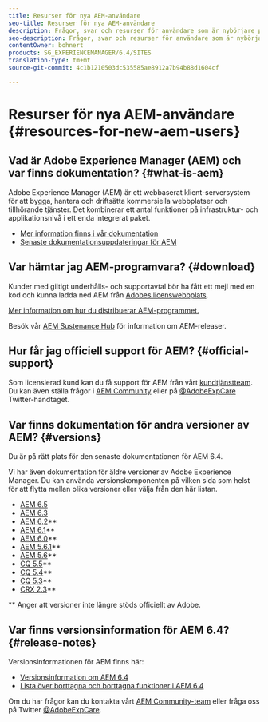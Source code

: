 ```yaml
---
title: Resurser för nya AEM-användare
seo-title: Resurser för nya AEM-användare
description: Frågor, svar och resurser för användare som är nybörjare på AEM
seo-description: Frågor, svar och resurser för användare som är nybörjare på AEM
contentOwner: bohnert
products: SG_EXPERIENCEMANAGER/6.4/SITES
translation-type: tm+mt
source-git-commit: 4c1b1210503dc535585ae8912a7b94b88d1604cf

---
```



# Resurser för nya AEM-användare {#resources-for-new-aem-users}

## Vad är Adobe Experience Manager (AEM) och var finns dokumentation? {#what-is-aem}

Adobe Experience Manager (AEM) är ett webbaserat klient-serversystem för att bygga, hantera och driftsätta kommersiella webbplatser och tillhörande tjänster. Det kombinerar ett antal funktioner på infrastruktur- och applikationsnivå i ett enda integrerat paket.

* [Mer information finns i vår dokumentation](/help/sites-deploying/home.md)
* [Senaste dokumentationsuppdateringar för AEM](https://helpx.adobe.com/experience-manager/documentation-updates.html)

## Var hämtar jag AEM-programvara? {#download}

Kunder med giltigt underhålls- och supportavtal bör ha fått ett mejl med en kod och kunna ladda ned AEM från [Adobes licenswebbplats](http://licensing.adobe.com/).

[Mer information om hur du distribuerar AEM-programmet.](/help/sites-deploying/home.md)

Besök vår [AEM Sustenance Hub](https://helpx.adobe.com/experience-manager/aem-releases-updates.html) för information om AEM-releaser.

## Hur får jag officiell support för AEM? {#official-support}

Som licensierad kund kan du få support för AEM från vårt [kundtjänstteam](https://helpx.adobe.com/marketing-cloud/contact-support.html). Du kan även ställa frågor i [AEM Community](https://forums.adobe.com/community/experience-cloud/marketing-cloud/experience-manager) eller på [@AdobeExpCare](https://twitter.com/adobeexpcare) Twitter-handtaget.

## Var finns dokumentation för andra versioner av AEM? {#versions}

Du är på rätt plats för den senaste dokumentationen för AEM 6.4.

Vi har även dokumentation för äldre versioner av Adobe Experience Manager. Du kan använda versionskomponenten på vilken sida som helst för att flytta mellan olika versioner eller välja från den här listan.

* [AEM 6.5](https://helpx.adobe.com/support/experience-manager/6-5.html)
* [AEM 6.3](https://helpx.adobe.com/support/experience-manager/6-3.html)
* [AEM 6.2](https://helpx.adobe.com/support/experience-manager/6-2.html)**
* [AEM 6.1](https://docs.adobe.com/docs/en/aem/6-1.html)**
* [AEM 6.0](https://docs.adobe.com/docs/en/aem/6-0.html)**
* [AEM 5.6.1](https://helpx.adobe.com/experience-manager/aem-previous-versions.html)**
* [AEM 5.6](https://helpx.adobe.com/experience-manager/aem-previous-versions.html)**
* [CQ 5.5](https://helpx.adobe.com/experience-manager/aem-previous-versions.html)**
* [CQ 5.4](https://helpx.adobe.com/experience-manager/aem-previous-versions.html)**
* [CQ 5.3](https://helpx.adobe.com/experience-manager/aem-previous-versions.html)**
* [CRX 2.3](https://helpx.adobe.com/experience-manager/aem-previous-versions.html)**

** Anger att versioner inte längre stöds officiellt av Adobe.

## Var finns versionsinformation för AEM 6.4? {#release-notes}

Versionsinformationen för AEM finns här:

* [Versionsinformation om AEM 6.4](/help/release-notes/home.md)
* [Lista över borttagna och borttagna funktioner i AEM 6.4](/help/release-notes/deprecated-removed-features.md)

Om du har frågor kan du kontakta vårt [AEM Community-team](http://help-forums.adobe.com/content/adobeforums/en/experience-manager-forum/adobe-experience-manager.html) eller fråga oss på Twitter [@AdobeExpCare](https://twitter.com/adobeexpcare).
